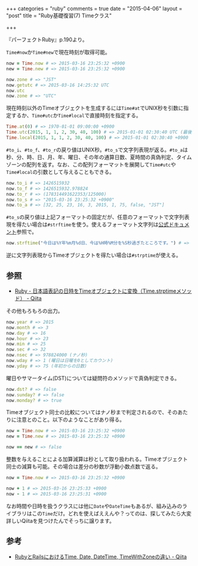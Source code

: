 +++
categories = "ruby"
comments = true
date = "2015-04-06"
layout = "post"
title = "Ruby基礎復習(7) Timeクラス"

+++

『パーフェクトRuby』p.190より。

`Time#now`か`Time#new`で現在時刻が取得可能。

```ruby
now = Time.now # => 2015-03-16 23:25:32 +0900
new = Time.new # => 2015-03-16 23:25:32 +0900

now.zone # => "JST"
now.getutc # => 2015-03-16 14:25:32 UTC
now.utc
now.zone # => "UTC"
```

現在時刻以外のTimeオブジェクトを生成するには`Time#at`でUNIX秒を引数に指定するか、`Time#utc`か`Time#local`で直接時刻を指定する。

```ruby
Time.at(0) # => 1970-01-01 09:00:00 +0900
Time.utc(2015, 1, 1, 2, 30, 40, 100) # => 2015-01-01 02:30:40 UTC (最後の100はマイクロ秒)
Time.local(2015, 1, 1, 2, 30, 40, 100) # => 2015-01-01 02:30:40 +0900
```

`#to_i`、`#to_f`、`#to_r`の戻り値はUNIX秒。`#to_s`で文字列表現が返る。`#to_a`は秒、分、時、日、月、年、曜日、その年の通算日数、夏時間の真偽判定、タイムゾーンの配列を返す。なお、この配列フォーマットを展開して`Time#utc`や`Time#local`の引数として与えることもできる。

```ruby
now.to_i # => 1426515932
now.to_f # => 1426515932.978824
now.to_r # => (178314491622353/125000)
now.to_s # => "2015-03-16 23:25:32 +0900"
now.to_a # => [32, 25, 23, 16, 3, 2015, 1, 75, false, "JST"]
```

`#to_s`の戻り値は上記フォーマットの固定だが、任意のフォーマットで文字列表現を得たい場合は`#strftime`を使う。使えるフォーマット文字列は[公式ドキュメント](http://docs.ruby-lang.org/ja/1.9.3/class/Time.html)参照で。

```ruby
now.strftime("今日は%Y年%m月%d日、今は%H時%M分を%S秒過ぎたところです。") # => "今日は2015年3月16日、今は23時25分を32秒過ぎたところです。"
```

逆に文字列表現からTimeオブジェクトを得たい場合は`#strptime`が使える。

## 参照

* [Ruby - 日本語表記の日時をTimeオブジェクトに変換（Time.strptimeメソッド） - Qiita](http://qiita.com/riocampos/items/de59263ac4e991a98f49)

その他もろもろの出力。

```ruby
now.year # => 2015
now.month # => 3
now.day # => 16
now.hour # => 23
now.min # => 25
now.sec # => 32
now.nsec # => 978824000 (ナノ秒)
now.wday # => 1 (曜日は日曜を0としてカウント)
now.yday # => 75 (年初からの日数)
```

曜日やサマータイム(DST)については疑問符のメソッドで真偽判定できる。

```ruby
now.dst? # => false
now.sunday? # => false
now.monday? # => true
```

Timeオブジェクト同士の比較についてはナノ秒まで判定されるので、そのあたりに注意とのこと。以下のようなことがあり得る。

```ruby
now = Time.now # => 2015-03-16 23:25:32 +0900
new = Time.new # => 2015-03-16 23:25:32 +0900

now == new # => false
```

整数を与えることによる加算減算は秒として取り扱われる。Timeオブジェクト同士の減算も可能。その場合は差分の秒数が浮動小数点数で返る。

```ruby
now = Time.now # => 2015-03-16 23:25:32 +0900

now + 1 # => 2015-03-16 23:25:33 +0900
now - 1 # => 2015-03-16 23:25:31 +0900
```

なお時間や日時を扱うクラスには他に`Date`や`DateTime`もあるが、組み込みのライブラリはこの`Time`だけ。どれを使えばええんや？ってのは、探してみたら大変詳しいQiitaを見つけたんでそっちに譲ります。

## 参考

* [RubyとRailsにおけるTime, Date, DateTime, TimeWithZoneの違い - Qiita](http://qiita.com/jnchito/items/cae89ee43c30f5d6fa2c)

